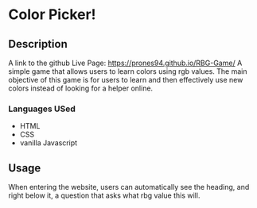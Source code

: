# Color Picker!

## Description
A link to the github Live Page:  https://prones94.github.io/RBG-Game/
A simple game that allows users to learn colors using rgb values. The main objective of this game is for users to learn and then effectively use new colors instead of looking for a helper online.


### Languages USed
- HTML
- CSS
- vanilla Javascript
## Usage
When entering the website, users can automatically see the heading, and right below it, a question that asks what rbg value this will.